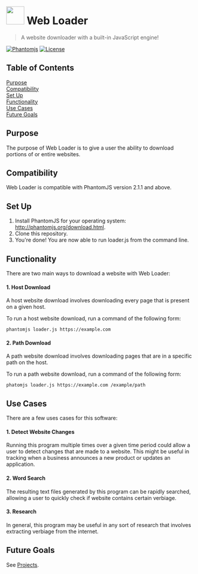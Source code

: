 # <img src="https://raw.githubusercontent.com/isaiahnields/web-loader/master/logo.png" width="48"> Web Loader

> A website downloader with a built-in JavaScript engine!

[![Phantomjs](https://img.shields.io/badge/phantomjs-2.1.1-800080.svg)](http://phantomjs.org/)
[![License](https://img.shields.io/github/license/isaiahnields/web-loader.svg)](https://github.com/isaiahnields/web-loader/blob/master/LICENSE)

## Table of Contents

[Purpose](#purpose)<br />
[Compatibility](#compatibility)<br />
[Set Up](#set-up)<br />
[Functionality](#functionality)<br />
[Use Cases](#use-cases)<br />
[Future Goals](#future-goals)<br />

## Purpose

The purpose of Web Loader is to give a user the ability to download portions of or entire websites.

## Compatibility

Web Loader is compatible with PhantomJS version 2.1.1 and above.

## Set Up

1. Install PhantomJS for your operating system: http://phantomjs.org/download.html.
2. Clone this repository.
3. You're done! You are now able to run loader.js from the command line.

## Functionality

There are two main ways to download a website with Web Loader:

#### 1. Host Download

A host website download involves downloading every page that is present on a given host.

To run a host website download, run a command of the following form:

```
phantomjs loader.js https://example.com
```

#### 2. Path Download

A path website download involves downloading pages that are in a specific path on the host.

To run a path website download, run a command of the following form:

```
phatomjs loader.js https://example.com /example/path
```

## Use Cases

There are a few uses cases for this software:

#### 1. Detect Website Changes

Running this program multiple times over a given time period could allow a user to detect changes that are made to a website. This might be useful in tracking when a business announces a new product or updates an application.

#### 2. Word Search

The resulting text files generated by this program can be rapidly searched, allowing a user to quickly check if website contains certain verbiage.

#### 3. Research

In general, this program may be useful in any sort of research that involves extracting verbiage from the internet.

## Future Goals

See [Projects](https://github.com/isaiahnields/CompetitorScraper/projects).
